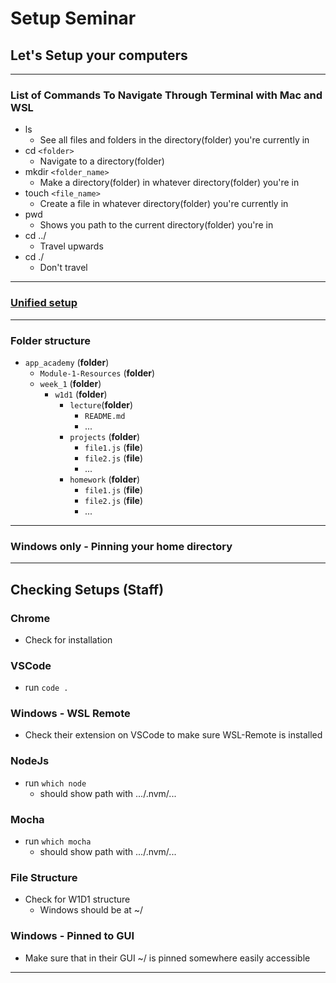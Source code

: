 # Setup Seminar

## Let's Setup your computers

---

### List of Commands To Navigate Through Terminal with Mac and WSL

- ls
  - See all files and folders in the directory(folder) you're currently in
- cd `<folder>`
  - Navigate to a directory(folder)
- mkdir `<folder_name>`
  - Make a directory(folder) in whatever directory(folder) you're in
- touch `<file_name>`
  - Create a file in whatever directory(folder) you're currently in
- pwd
  - Shows you path to the current directory(folder) you're in
- cd ../
  - Travel upwards
- cd ./
  - Don't travel

---

### [Unified setup](https://github.com/appacademy/unified-setup/)

---

### Folder structure

- `app_academy` (**folder**)
  - `Module-1-Resources` (**folder**)
  - `week_1` (**folder**)
    - `w1d1` (**folder**)
      - `lecture`(**folder**)
        - `README.md`
        - ...
      - `projects` (**folder**)
        - `file1.js` (**file**)
        - `file2.js` (**file**)
        - ...
      - `homework` (**folder**)
        - `file1.js` (**file**)
        - `file2.js` (**file**)
        - ...

---

### Windows only - Pinning your home directory

---

## Checking Setups (Staff)

### Chrome

- Check for installation

### VSCode

- run `code .`

### Windows - WSL Remote

- Check their extension on VSCode to make sure WSL-Remote is installed

### NodeJs

- run `which node`
  - should show path with .../.nvm/...

### Mocha

- run `which mocha`
  - should show path with .../.nvm/...

### File Structure

- Check for W1D1 structure
  - Windows should be at ~/

### Windows - Pinned to GUI

- Make sure that in their GUI ~/ is pinned somewhere easily accessible

---
